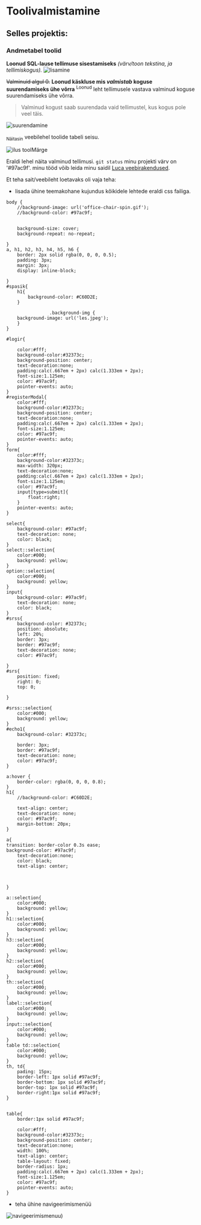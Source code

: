 # Toolivalmistamine
## Selles projektis:
### Andmetabel toolid
**Loonud SQL-lause tellimuse sisestamiseks**
*(värv/toon tekstina, ja tellimiskogus).*
![lisamine](https://github.com/lkuca/Toolid-viimane-projekt/blob/main/Screenshot111.png)


~~Valminuid algul 0.~~
**Loonud käskluse mis _valmistab_ koguse suurendamiseks ühe võrra**
<sup>Loonud</sup> leht tellimusele vastava valminud koguse suurendamiseks ühe võrra.
>Valminud kogust saab suurendada vaid tellimustel,
kus kogus pole veel täis.

![suurendamine](https://github.com/lkuca/Toolid-viimane-projekt/blob/main/Screenshot222.png)


<sub>Näitasin</sub> veebilehel toolide tabeli seisu.

![ilus tool](https://github.com/lkuca/Toolid-viimane-projekt/blob/main/Screenshot.png)Märge



Eraldi lehel näita valminud tellimusi.
`git status`
minu projekti värv on '#97ac9f'.
minu tööd võib leida minu saidil [Luca veebirakendused](https://lucagluhhov22.thkit.ee/).


Et teha sait/veebileht loetavaks oli vaja teha:
+ lisada ühine teemakohane kujundus kõikidele lehtede eraldi css failiga.
```
body {
    //background-image: url('office-chair-spin.gif');
    //background-color: #97ac9f;
    

    background-size: cover;
    background-repeat: no-repeat;
    
}
a, h1, h2, h3, h4, h5, h6 {
    border: 2px solid rgba(0, 0, 0, 0.5);
    padding: 3px;
    margin: 3px;
    display: inline-block;

}
#spasik{
    h1{
        background-color: #C60D2E;
    }
        
                .background-img {
    background-image: url('les.jpeg');
    }
}

#logir{

    color:#fff;
    background-color:#32373c;
    background-position: center;
    text-decoration:none;
    padding:calc(.667em + 2px) calc(1.333em + 2px);
    font-size:1.125em;
    color: #97ac9f;
    pointer-events: auto;
}
#registerModal{
    color:#fff;
    background-color:#32373c;
    background-position: center;
    text-decoration:none;
    padding:calc(.667em + 2px) calc(1.333em + 2px);
    font-size:1.125em;
    color: #97ac9f;
    pointer-events: auto;
}
form{
    color:#fff;
    background-color:#32373c;
    max-width: 320px;
    text-decoration:none;
    padding:calc(.667em + 2px) calc(1.333em + 2px);
    font-size:1.125em;
    color: #97ac9f;
    input[type=submit]{
        float:right;
    }
    pointer-events: auto;
}

select{
    background-color: #97ac9f;
    text-decoration: none;
    color: black;
}
select::selection{
    color:#000;
    background: yellow;
}
option::selection{
    color:#000;
    background: yellow;
}
input{
    background-color: #97ac9f;
    text-decoration: none;
    color: black;
}
#srss{
    background-color: #32373c;
    position: absolute;
    left: 20%;
    border: 3px;
    border: #97ac9f;
    text-decoration: none;
    color: #97ac9f;

}
#srs{
    position: fixed;
    right: 0;
    top: 0;
    
}

#srss::selection{
    color:#000;
    background: yellow;
}
#echo1{
    background-color: #32373c;

    border: 3px;
    border: #97ac9f;
    text-decoration: none;
    color: #97ac9f;
}

a:hover {
    border-color: rgba(0, 0, 0, 0.8);
}
h1{
    //background-color: #C60D2E;

    text-align: center;
    text-decoration: none;
    color: #97ac9f;
    margin-bottom: 20px;
}

a{
transition: border-color 0.3s ease;
background-color: #97ac9f;
    text-decoration:none;
    color: black;
    text-align: center;



}

a::selection{
    color:#000;
    background: yellow;
}
h1::selection{
    color:#000;
    background: yellow;
}
h3::selection{
    color:#000;
    background: yellow;
}
h2::selection{
    color:#000;
    background: yellow;
}
th::selection{
    color:#000;
    background: yellow;
}
label::selection{
    color:#000;
    background: yellow;
}
input::selection{
    color:#000;
    background: yellow;
}
table td::selection{
    color:#000;
    background: yellow;
}
th, td{
    pading: 15px;
    border-left: 1px solid #97ac9f;
    border-bottom: 1px solid #97ac9f;
    border-top: 1px solid #97ac9f;
    border-right:1px solid #97ac9f;
}


table{
    border:1px solid #97ac9f;
    
    color:#fff;
    background-color:#32373c;
    background-position: center;
    text-decoration:none;
    width: 100%;
    text-align: center;
    table-layout: fixed;
    border-radius: 1px;
    padding:calc(.667em + 2px) calc(1.333em + 2px);
    font-size:1.125em;
    color: #97ac9f;
    pointer-events: auto;
}

```
+ teha ühine navigeerimismenüü


![navigeerimismenuu](https://github.com/lkuca/Toolid-viimane-projekt/blob/main/Screenshot%202024-04-03%20000147.png))
